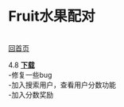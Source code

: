 Fruit水果配对
====
<br>[回首页](https://schlibra.github.io/Stars-Studios/)

4.8  [**下载**](https://raw.githubusercontent.com/schlibra/Stars-Studios/master/Fruit/Fruit.apk)
<br>-修复一些bug
<br>-加入搜索用户，查看用户分数功能
<br>-加入分数奖励
